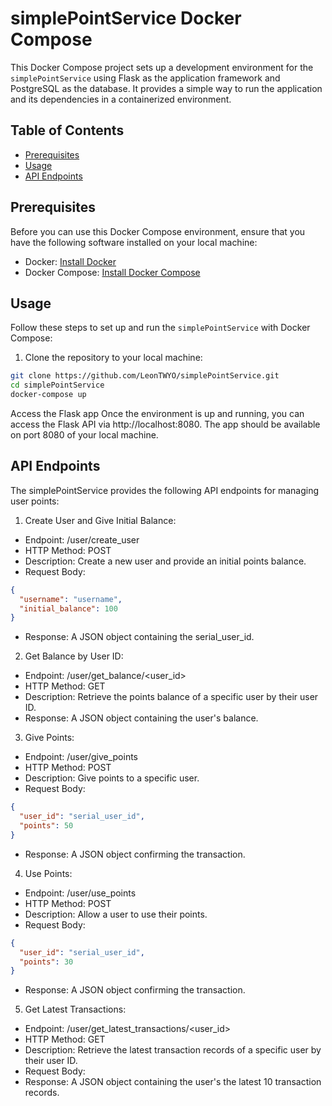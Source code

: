 # simplePointService Docker Compose

This Docker Compose project sets up a development environment for the `simplePointService` using Flask as the application framework and PostgreSQL as the database. It provides a simple way to run the application and its dependencies in a containerized environment.

## Table of Contents

- [Prerequisites](#prerequisites)
- [Usage](#usage)
- [API Endpoints](#api-endpoints)

## Prerequisites

Before you can use this Docker Compose environment, ensure that you have the following software installed on your local machine:

- Docker: [Install Docker](https://docs.docker.com/get-docker/)
- Docker Compose: [Install Docker Compose](https://docs.docker.com/compose/install/)

## Usage

Follow these steps to set up and run the `simplePointService` with Docker Compose:

1. Clone the repository to your local machine:
```bash
git clone https://github.com/LeonTWYO/simplePointService.git
cd simplePointService
docker-compose up
```
Access the Flask app
Once the environment is up and running, you can access the Flask API via http://localhost:8080. The app should be available on port 8080 of your local machine.

## API Endpoints
The simplePointService provides the following API endpoints for managing user points:

1. Create User and Give Initial Balance:

- Endpoint: /user/create_user
- HTTP Method: POST
- Description: Create a new user and provide an initial points balance.
- Request Body:
```json
{
  "username": "username",
  "initial_balance": 100
}
```
- Response: A JSON object containing the serial_user_id.

2. Get Balance by User ID:
- Endpoint: /user/get_balance/<user_id>
- HTTP Method: GET
- Description: Retrieve the points balance of a specific user by their user ID.
- Response: A JSON object containing the user's balance.

3. Give Points:

- Endpoint: /user/give_points
- HTTP Method: POST
- Description: Give points to a specific user.
- Request Body:
```json
{
  "user_id": "serial_user_id",
  "points": 50
}
```
- Response: A JSON object confirming the transaction.

4. Use Points:

- Endpoint: /user/use_points
- HTTP Method: POST
- Description: Allow a user to use their points.
- Request Body:
```json
{
  "user_id": "serial_user_id",
  "points": 30
}
```
- Response: A JSON object confirming the transaction.

5. Get Latest Transactions:

- Endpoint: /user/get_latest_transactions/<user_id>
- HTTP Method: GET
- Description: Retrieve the latest transaction records of a specific user by their user ID.
- Request Body:
- Response: A JSON object containing the user's the latest 10 transaction records.